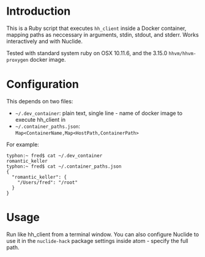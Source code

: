 Introduction
============

This is a Ruby script that executes `hh_client` inside a Docker container, mapping paths as neccessary in arguments, stdin, stdout, and stderr. Works interactively and with Nuclide.

Tested with standard system ruby on OSX 10.11.6, and the 3.15.0 `hhvm/hhvm-proxygen` docker image.

Configuration
=============

This depends on two files:
 - `~/.dev_container`: plain text, single line - name of docker image to execute hh_client in
 - `~/.container_paths.json`: `Map<ContainerName,Map<HostPath,ContainerPath>`

For example:

```
typhon:~ fred$ cat ~/.dev_container
romantic_keller
typhon:~ fred$ cat ~/.container_paths.json
{
  "romantic_keller": {
    "/Users/fred": "/root"
  }
}
```

Usage
=====

Run like hh_client from a terminal window. You can also configure Nuclide to use it in the `nuclide-hack` package settings inside atom - specify the full path.
